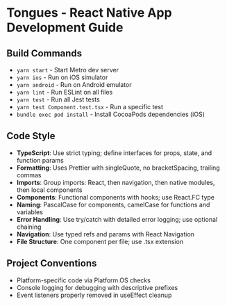 # Tongues - React Native App Development Guide

## Build Commands
- `yarn start` - Start Metro dev server
- `yarn ios` - Run on iOS simulator
- `yarn android` - Run on Android emulator
- `yarn lint` - Run ESLint on all files
- `yarn test` - Run all Jest tests
- `yarn test Component.test.tsx` - Run a specific test
- `bundle exec pod install` - Install CocoaPods dependencies (iOS)

## Code Style
- **TypeScript**: Use strict typing; define interfaces for props, state, and function params
- **Formatting**: Uses Prettier with singleQuote, no bracketSpacing, trailing commas
- **Imports**: Group imports: React, then navigation, then native modules, then local components
- **Components**: Functional components with hooks; use React.FC type
- **Naming**: PascalCase for components, camelCase for functions and variables
- **Error Handling**: Use try/catch with detailed error logging; use optional chaining
- **Navigation**: Use typed refs and params with React Navigation
- **File Structure**: One component per file; use .tsx extension

## Project Conventions
- Platform-specific code via Platform.OS checks
- Console logging for debugging with descriptive prefixes
- Event listeners properly removed in useEffect cleanup